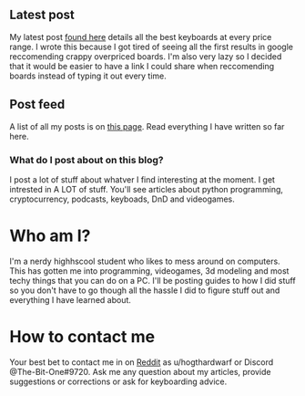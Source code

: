 ## Latest post

My latest post [found here](https://h9839.github.io/test/kb) details all the best keyboards at every price range. I wrote this because I got tired of seeing all the first results in google reccomending crappy overpriced boards. I'm also very lazy so I decided that it would be easier to have a link I could share when reccomending boards instead of typing it out every time. 

## Post feed

A list of all my posts is on [this page](https://h9839.github.io/test/list). Read everything I have written so far here.

### What do I post about on this blog?

I post a lot of stuff about whatver I find interesting at the moment. I get intrested in A LOT of stuff. You'll see articles about python programming, cryptocurrency, podcasts, keyboads, DnD and videogames. 

# Who am I?

I'm a nerdy highhscool student who likes to mess around on computers. This has gotten me into programming, videogames, 3d modeling and most techy things that you can do on a PC. I'll be posting guides to how I did stuff so you don't have to go though all the hassle I did to figure stuff out and everything I have learned about.

# How to contact me

Your best bet to contact me in on [Reddit](https://www.reddit.com/user/hogthardwarf) as u/hogthardwarf or Discord @The-Bit-One#9720. Ask me any question about my articles, provide suggestions or corrections or ask for keyboarding advice.
